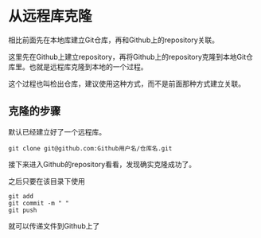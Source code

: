 # 从远程库克隆
相比前面先在本地库建立Git仓库，再和Github上的repository关联。

这里先在Github上建立repository，再将Github上的repository克隆到本地Git仓库里。也就是远程库克隆到本地的一个过程。

这个过程也叫检出仓库，建议使用这种方式，而不是前面那种方式建立关联。

## 克隆的步骤
默认已经建立好了一个远程库。
```
git clone git@github.com:Github用户名/仓库名.git
```
接下来进入Github的repository看看，发现确实克隆成功了。

之后只要在该目录下使用
```
git add
git commit -m " "
git push
```
就可以传递文件到Github上了